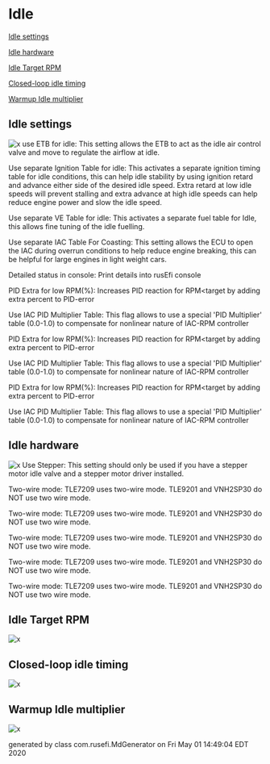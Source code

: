 # Idle
[Idle settings](#Idle-settings)

[Idle hardware](#Idle-hardware)

[Idle Target RPM](#Idle-Target-RPM)

[Closed-loop idle timing](#Closed-loop-idle-timing)

[Warmup Idle multiplier](#Warmup-Idle-multiplier)

## Idle settings
![x](overview/TS_generated/dialog_Idle_settings.png)
use ETB for idle: This setting allows the ETB to act as the idle air control valve and move to regulate the airflow at idle.

Use separate Ignition Table for idle: This activates a separate ignition timing table for idle conditions, this can help idle stability by using ignition retard and advance either side of the desired idle speed. Extra retard at low idle speeds will prevent stalling and extra advance at high idle speeds can help reduce engine power and slow the idle speed.

Use separate VE Table for idle: This activates a separate fuel table for Idle, this allows fine tuning of the idle fuelling.

Use separate IAC Table For Coasting: This setting allows the ECU to open the IAC during overrun conditions to help reduce engine breaking, this can be helpful for large engines in light weight cars.

Detailed status in console: Print details into rusEfi console

PID Extra for low RPM(%): Increases PID reaction for RPM<target by adding extra percent to PID-error

Use IAC PID Multiplier Table: This flag allows to use a special 'PID Multiplier' table (0.0-1.0) to compensate for nonlinear nature of IAC-RPM controller

PID Extra for low RPM(%): Increases PID reaction for RPM<target by adding extra percent to PID-error

Use IAC PID Multiplier Table: This flag allows to use a special 'PID Multiplier' table (0.0-1.0) to compensate for nonlinear nature of IAC-RPM controller

PID Extra for low RPM(%): Increases PID reaction for RPM<target by adding extra percent to PID-error

Use IAC PID Multiplier Table: This flag allows to use a special 'PID Multiplier' table (0.0-1.0) to compensate for nonlinear nature of IAC-RPM controller

## Idle hardware
![x](overview/TS_generated/dialog_Idle_hardware.png)
Use Stepper: This setting should only be used if you have a stepper motor idle valve and a stepper motor driver installed.

Two-wire mode: TLE7209 uses two-wire mode. TLE9201 and VNH2SP30 do NOT use two wire mode.

Two-wire mode: TLE7209 uses two-wire mode. TLE9201 and VNH2SP30 do NOT use two wire mode.

Two-wire mode: TLE7209 uses two-wire mode. TLE9201 and VNH2SP30 do NOT use two wire mode.

Two-wire mode: TLE7209 uses two-wire mode. TLE9201 and VNH2SP30 do NOT use two wire mode.

Two-wire mode: TLE7209 uses two-wire mode. TLE9201 and VNH2SP30 do NOT use two wire mode.

## Idle Target RPM
![x](overview/TS_generated/dialog_Idle_Target_RPM.png)
## Closed-loop idle timing
![x](overview/TS_generated/dialog_Closed-loop_idle_timing.png)
## Warmup Idle multiplier
![x](overview/TS_generated/dialog_Warmup_Idle_multiplier.png)

generated by class com.rusefi.MdGenerator on Fri May 01 14:49:04 EDT 2020
